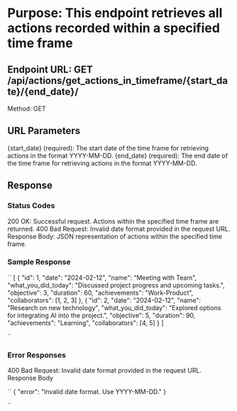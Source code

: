 # Purpose: This endpoint retrieves all actions recorded within a specified time frame

## Endpoint URL: GET /api/actions/get_actions_in_timeframe/{start_date}/{end_date}/

Method: GET

## URL Parameters

{start_date} (required): The start date of the time frame for retrieving actions in the format YYYY-MM-DD.
{end_date} (required): The end date of the time frame for retrieving actions in the format YYYY-MM-DD.

## Response

### Status Codes

200 OK: Successful request. Actions within the specified time frame are returned.
400 Bad Request: Invalid date format provided in the request URL.
Response Body: JSON representation of actions within the specified time frame.

### Sample Response

`` [
  {
    "id": 1,
    "date": "2024-02-12",
    "name": "Meeting with Team",
    "what_you_did_today": "Discussed project progress and upcoming tasks.",
    "objective": 3,
    "duration": 60,
    "achievements": "Work-Product",
    "collaborators": [1, 2, 3]
  },
  {
    "id": 2,
    "date": "2024-02-12",
    "name": "Research on new technology",
    "what_you_did_today": "Explored options for integrating AI into the project.",
    "objective": 5,
    "duration": 90,
    "achievements": "Learning",
    "collaborators": [4, 5]
  }
]

``

### Error Responses

400 Bad Request: Invalid date format provided in the request URL.
Response Body

`` {
  "error": "Invalid date format. Use YYYY-MM-DD."
}

``

